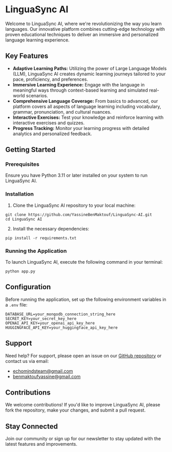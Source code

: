 # LinguaSync AI

Welcome to LinguaSync AI, where we're revolutionizing the way you learn languages. Our innovative platform combines cutting-edge technology with proven educational techniques to deliver an immersive and personalized language learning experience.

## Key Features

- **Adaptive Learning Paths:** Utilizing the power of Large Language Models (LLM), LinguaSync AI creates dynamic learning journeys tailored to your pace, proficiency, and preferences.
- **Immersive Learning Experience:** Engage with the language in meaningful ways through context-based learning and simulated real-world scenarios.
- **Comprehensive Language Coverage:** From basics to advanced, our platform covers all aspects of language learning including vocabulary, grammar, pronunciation, and cultural nuances.
- **Interactive Exercises:** Test your knowledge and reinforce learning with interactive exercises and quizzes.
- **Progress Tracking:** Monitor your learning progress with detailed analytics and personalized feedback.

## Getting Started

### Prerequisites

Ensure you have Python 3.11 or later installed on your system to run LinguaSync AI.

### Installation

1. Clone the LinguaSync AI repository to your local machine:
```shell
git clone https://github.com/YassineBenMaktouf/LinguaSync-AI.git
cd LinguaSync AI
```

2. Install the necessary dependencies:
```shell
pip install -r requirements.txt
```

### Running the Application

To launch LinguaSync AI, execute the following command in your terminal:
```shell
python app.py
```

## Configuration

Before running the application, set up the following environment variables in a `.env` file:
```shell
DATABASE_URL=your_mongodb_connection_string_here
SECRET_KEY=your_secret_key_here
OPENAI_API_KEY=your_openai_api_key_here
HUGGINGFACE_API_KEY=your_huggingface_api_key_here
```

## Support

Need help? For support, please open an issue on our [GitHub repository](https://github.com/YassineBenMaktouf/LinguaSync-AI/issues) or contact us via email:
- echomindsteam@gmail.com
- benmaktoufyassine@gmail.com

## Contributions

We welcome contributions! If you'd like to improve LinguaSync AI, please fork the repository, make your changes, and submit a pull request.

## Stay Connected

Join our community or sign up for our newsletter to stay updated with the latest features and improvements.
